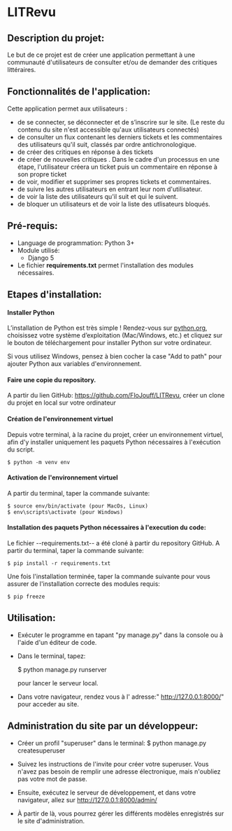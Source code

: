 # LITRevu

## Description du projet:
  Le but de ce projet est de créer une application permettant à une communauté d'utilisateurs de consulter et/ou de demander des critiques littéraires.
  
## Fonctionnalités de l'application:
  Cette application permet aux utilisateurs :
 - de se connecter, se déconnecter et de s’inscrire sur le site.
    (Le reste du contenu du site n'est accessible qu'aux utilisateurs connectés)
 - de consulter un flux contenant les derniers tickets et les commentaires des utilisateurs qu'il suit, classés par ordre antichronologique.
 - de créer des critiques en réponse à des tickets
 - de créer de nouvelles critiques . Dans le cadre d'un processus en une étape, l'utilisateur créera un ticket puis un commentaire en réponse à son propre ticket
 - de voir, modifier et supprimer ses propres tickets et commentaires.
 - de suivre les autres utilisateurs en entrant leur nom d'utilisateur.
 - de voir la liste des utilisateurs qu'il suit et qui le suivent.
 - de bloquer un utilisateurs et de voir la liste des utlisateurs bloqués.
    
## Pré-requis:
   - Language de programmation:
      Python 3+
   - Module utilisé:
      - Django 5
   - Le fichier **requirements.txt** permet l'installation des modules nécessaires.

## Etapes d'installation:

#### Installer Python

L’installation de Python est très simple ! Rendez-vous sur [python.org](https://www.python.org/downloads/), choisissez votre système d’exploitation (Mac/Windows, etc.) et cliquez sur le bouton de téléchargement pour installer Python sur votre ordinateur.

Si vous utilisez Windows, pensez à bien cocher la case "Add to path" pour ajouter Python aux variables d'environnement.

#### Faire une copie du repository.

A partir du lien GitHub: https://github.com/FloJouff/LITRevu, créer un clone du projet en local sur votre ordinateur

#### Création de l'environnement virtuel

Depuis votre terminal, à la racine du projet, créer un environnement virtuel, afin d'y installer uniquement les paquets Python nécessaires à l'exécution du script.

    $ python -m venv env

#### Activation de l'environnement virtuel

A partir du terminal, taper la commande suivante:

    $ source env/bin/activate (pour MacOs, Linux)
    $ env\scripts\activate (pour Windows)

#### Installation des paquets Python nécessaires à l'execution du code:

Le fichier --requirements.txt-- a été cloné à partir du repository GitHub.
A partir du terminal, taper la commande suivante:

    $ pip install -r requirements.txt

Une fois l'installation terminée, taper la commande suivante pour vous assurer de l'installation correcte des modules requis:

    $ pip freeze

## Utilisation:
   - Exécuter le programme en tapant "py manage.py" dans la console ou à l'aide d'un éditeur de code.
   - Dans le terminal, tapez: 
      
        $ python manage.py runserver 

      pour lancer le serveur local.
   - Dans votre navigateur, rendez vous à l' adresse:" http://127.0.0.1:8000/" pour acceder au site.

## Administration du site par un développeur:
   - Créer un profil "superuser" dans le terminal:
      $ python manage.py createsuperuser
   
   - Suivez les instructions de l'invite pour créer votre superuser. 
   Vous n'avez pas besoin de remplir une adresse électronique, mais n'oubliez pas votre mot de passe.

   - Ensuite, exécutez le serveur de développement, et dans votre navigateur, allez sur http://127.0.0.1:8000/admin/ 
   - À partir de là, vous pourrez gérer les différents modèles enregistrés sur le site d'administration.

